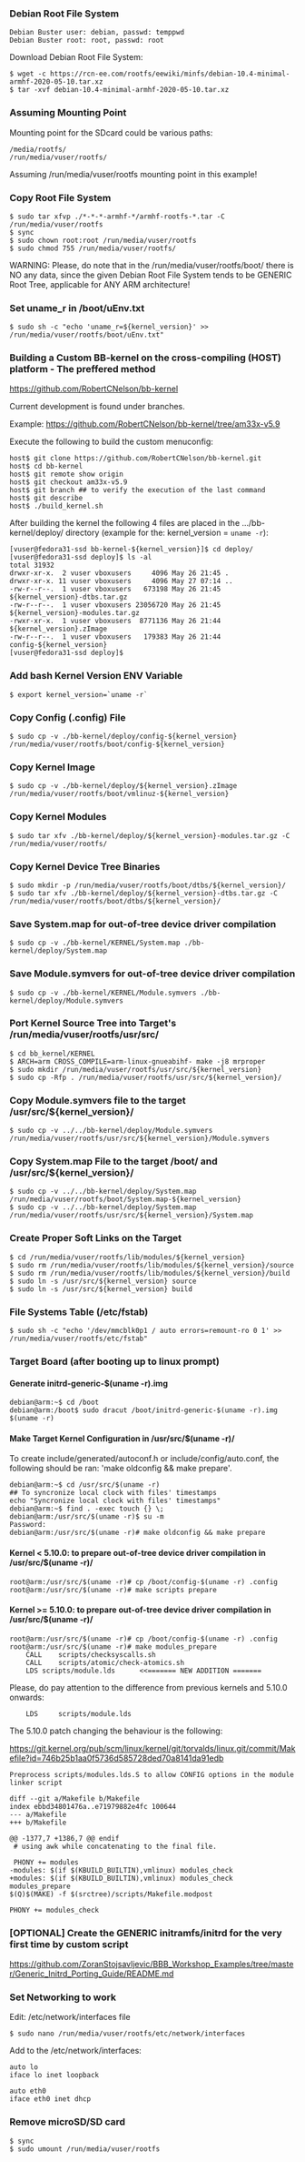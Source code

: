 ### Debian Root File System

	Debian Buster user: debian, passwd: temppwd
	Debian Buster root: root, passwd: root

Download Debian Root File System:

	$ wget -c https://rcn-ee.com/rootfs/eewiki/minfs/debian-10.4-minimal-armhf-2020-05-10.tar.xz
	$ tar -xvf debian-10.4-minimal-armhf-2020-05-10.tar.xz

### Assuming Mounting Point

Mounting point for the SDcard could be various paths:

	/media/rootfs/
	/run/media/vuser/rootfs/

Assuming /run/media/vuser/rootfs mounting point in this example!

### Copy Root File System

	$ sudo tar xfvp ./*-*-*-armhf-*/armhf-rootfs-*.tar -C /run/media/vuser/rootfs
	$ sync
	$ sudo chown root:root /run/media/vuser/rootfs
	$ sudo chmod 755 /run/media/vuser/rootfs/

WARNING: Please, do note that in the /run/media/vuser/rootfs/boot/ there is NO
any data, since the given Debian Root File System tends to be GENERIC Root
Tree, applicable for ANY ARM architecture!

### Set uname_r in /boot/uEnv.txt

	$ sudo sh -c "echo 'uname_r=${kernel_version}' >> /run/media/vuser/rootfs/boot/uEnv.txt"

### Building a Custom BB-kernel on the cross-compiling (HOST) platform - The preffered method
https://github.com/RobertCNelson/bb-kernel

Current development is found under branches.

Example: https://github.com/RobertCNelson/bb-kernel/tree/am33x-v5.9

Execute the following to build the custom menuconfig:

	host$ git clone https://github.com/RobertCNelson/bb-kernel.git
	host$ cd bb-kernel
	host$ git remote show origin
	host$ git checkout am33x-v5.9
	host$ git branch ## to verify the execution of the last command
	host$ git describe
	host$ ./build_kernel.sh

After building the kernel the following 4 files are placed in the .../bb-kernel/deploy/
directory (example for the: kernel_version = `uname -r`):

	[vuser@fedora31-ssd bb-kernel-${kernel_version}]$ cd deploy/
	[vuser@fedora31-ssd deploy]$ ls -al
	total 31932
	drwxr-xr-x.  2 vuser vboxusers     4096 May 26 21:45 .
	drwxr-xr-x. 11 vuser vboxusers     4096 May 27 07:14 ..
	-rw-r--r--.  1 vuser vboxusers   673198 May 26 21:45 ${kernel_version}-dtbs.tar.gz
	-rw-r--r--.  1 vuser vboxusers 23056720 May 26 21:45 ${kernel_version}-modules.tar.gz
	-rwxr-xr-x.  1 vuser vboxusers  8771136 May 26 21:44 ${kernel_version}.zImage
	-rw-r--r--.  1 vuser vboxusers   179383 May 26 21:44 config-${kernel_version}
	[vuser@fedora31-ssd deploy]$

### Add bash Kernel Version ENV Variable

	$ export kernel_version=`uname -r`

### Copy Config (.config) File

	$ sudo cp -v ./bb-kernel/deploy/config-${kernel_version} /run/media/vuser/rootfs/boot/config-${kernel_version}

### Copy Kernel Image

	$ sudo cp -v ./bb-kernel/deploy/${kernel_version}.zImage /run/media/vuser/rootfs/boot/vmlinuz-${kernel_version}

### Copy Kernel Modules

	$ sudo tar xfv ./bb-kernel/deploy/${kernel_version}-modules.tar.gz -C /run/media/vuser/rootfs/

### Copy Kernel Device Tree Binaries

	$ sudo mkdir -p /run/media/vuser/rootfs/boot/dtbs/${kernel_version}/
	$ sudo tar xfv ./bb-kernel/deploy/${kernel_version}-dtbs.tar.gz -C /run/media/vuser/rootfs/boot/dtbs/${kernel_version}/

### Save System.map for out-of-tree device driver compilation

	$ sudo cp -v ./bb-kernel/KERNEL/System.map ./bb-kernel/deploy/System.map

### Save Module.symvers for out-of-tree device driver compilation

	$ sudo cp -v ./bb-kernel/KERNEL/Module.symvers ./bb-kernel/deploy/Module.symvers

### Port Kernel Source Tree into Target's /run/media/vuser/rootfs/usr/src/

	$ cd bb_kernel/KERNEL
	$ ARCH=arm CROSS_COMPILE=arm-linux-gnueabihf- make -j8 mrproper
	$ sudo mkdir /run/media/vuser/rootfs/usr/src/${kernel_version}
	$ sudo cp -Rfp . /run/media/vuser/rootfs/usr/src/${kernel_version}/

### Copy Module.symvers file to the target /usr/src/${kernel_version}/

	$ sudo cp -v ../../bb-kernel/deploy/Module.symvers /run/media/vuser/rootfs/usr/src/${kernel_version}/Module.symvers

### Copy System.map File to the target /boot/ and /usr/src/${kernel_version}/

	$ sudo cp -v ../../bb-kernel/deploy/System.map /run/media/vuser/rootfs/boot/System.map-${kernel_version}
	$ sudo cp -v ../../bb-kernel/deploy/System.map /run/media/vuser/rootfs/usr/src/${kernel_version}/System.map

### Create Proper Soft Links on the Target

	$ cd /run/media/vuser/rootfs/lib/modules/${kernel_version}
	$ sudo rm /run/media/vuser/rootfs/lib/modules/${kernel_version}/source
	$ sudo rm /run/media/vuser/rootfs/lib/modules/${kernel_version}/build
	$ sudo ln -s /usr/src/${kernel_version} source
	$ sudo ln -s /usr/src/${kernel_version}	build

### File Systems Table (/etc/fstab)

	$ sudo sh -c "echo '/dev/mmcblk0p1 / auto errors=remount-ro 0 1' >> /run/media/vuser/rootfs/etc/fstab"

### Target Board (after booting up to linux prompt)

#### Generate initrd-generic-$(uname -r).img

	debian@arm:~$ cd /boot
	debian@arm:/boot$ sudo dracut /boot/initrd-generic-$(uname -r).img $(uname -r)

#### Make Target Kernel Configuration in /usr/src/$(uname -r)/

To create include/generated/autoconf.h or include/config/auto.conf, the following should be ran: 'make oldconfig && make prepare'.

	debian@arm:~$ cd /usr/src/$(uname -r)
	## To syncronize local clock with files' timestamps
	echo "Syncronize local clock with files' timestamps"
	debian@arm:~$ find . -exec touch {} \;
	debian@arm:/usr/src/$(uname -r)$ su -m
	Password:
	debian@arm:/usr/src/$(uname -r)# make oldconfig && make prepare

#### Kernel < 5.10.0: to prepare out-of-tree device driver compilation in /usr/src/$(uname -r)/

	root@arm:/usr/src/$(uname -r)# cp /boot/config-$(uname -r) .config
	root@arm:/usr/src/$(uname -r)# make scripts prepare

#### Kernel >= 5.10.0: to prepare out-of-tree device driver compilation in /usr/src/$(uname -r)/

	root@arm:/usr/src/$(uname -r)# cp /boot/config-$(uname -r) .config
	root@arm:/usr/src/$(uname -r)# make modules_prepare
		CALL	scripts/checksyscalls.sh
		CALL	scripts/atomic/check-atomics.sh
		LDS	scripts/module.lds		<<======= NEW ADDITION =======

Please, do pay attention to the difference from previous kernels and 5.10.0 onwards:

		LDS     scripts/module.lds

The 5.10.0 patch changing the behaviour is the following:

https://git.kernel.org/pub/scm/linux/kernel/git/torvalds/linux.git/commit/Makefile?id=746b25b1aa0f5736d585728ded70a8141da91edb

	Preprocess scripts/modules.lds.S to allow CONFIG options in the module linker script

	diff --git a/Makefile b/Makefile
	index ebbd34801476a..e71979882e4fc 100644
	--- a/Makefile
	+++ b/Makefile

	@@ -1377,7 +1386,7 @@ endif
	 # using awk while concatenating to the final file.

	 PHONY += modules
	-modules: $(if $(KBUILD_BUILTIN),vmlinux) modules_check
	+modules: $(if $(KBUILD_BUILTIN),vmlinux) modules_check modules_prepare
	$(Q)$(MAKE) -f $(srctree)/scripts/Makefile.modpost

	PHONY += modules_check

### [OPTIONAL] Create the GENERIC initramfs/initrd for the very first time by custom script
https://github.com/ZoranStojsavljevic/BBB_Workshop_Examples/tree/master/Generic_Initrd_Porting_Guide/README.md

### Set Networking to work

Edit: /etc/network/interfaces file

	$ sudo nano /run/media/vuser/rootfs/etc/network/interfaces

Add to the /etc/network/interfaces:

	auto lo
	iface lo inet loopback

	auto eth0
	iface eth0 inet dhcp

### Remove microSD/SD card

	$ sync
	$ sudo umount /run/media/vuser/rootfs
